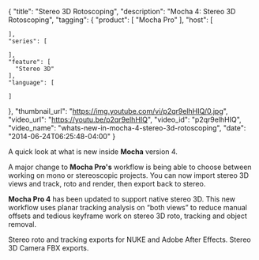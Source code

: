{
  "title": "Stereo 3D Rotoscoping",
  "description": "Mocha 4: Stereo 3D Rotoscoping",
  "tagging": {
    "product": [
      "Mocha Pro"
    ],
    "host": [

    ],
    "series": [

    ],
    "feature": [
      "Stereo 3D"
    ],
    "language": [

    ]
  },
  "thumbnail_url": "https://img.youtube.com/vi/p2qr9elhHIQ/0.jpg",
  "video_url": "https://youtu.be/p2qr9elhHIQ",
  "video_id": "p2qr9elhHIQ",
  "video_name": "whats-new-in-mocha-4-stereo-3d-rotoscoping",
  "date": "2014-06-24T06:25:48-04:00"
}

A quick look at what is new inside **Mocha** version 4.

A major change to **Mocha Pro's** workflow is being able to choose between
working on mono or stereoscopic projects. You can now import stereo 3D views
and track, roto and render, then export back to stereo.

**Mocha Pro 4** has been updated to support native stereo 3D. This new workflow uses planar tracking analysis on “both views” to reduce manual offsets and tedious keyframe work on stereo 3D roto, tracking and object removal.

Stereo roto and tracking exports for NUKE and Adobe After Effects. Stereo 3D
Camera FBX exports.
